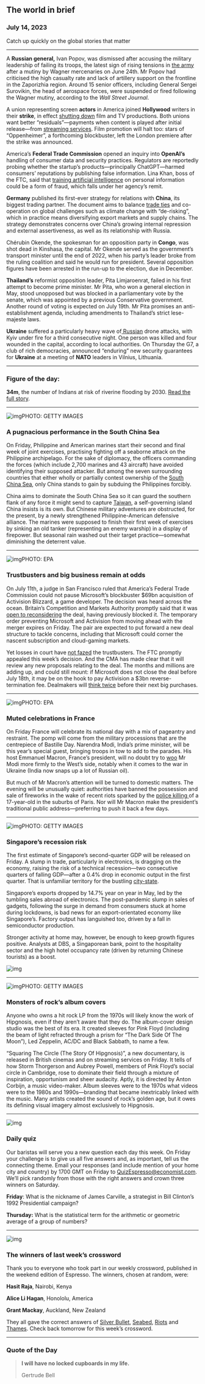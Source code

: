 ## The world in brief

### July 14, 2023

Catch up quickly on the global stories that matter



------



A **Russian general,** Ivan Popov, was dismissed after accusing the military leadership of failing its troops, the latest sign of rising tensions in [the army](https://www.economist.com/special-report/2023/07/03/how-ukraines-enemy-is-also-learning-lessons-albeit-slowly) after a mutiny by Wagner mercenaries on June 24th. Mr Popov had criticised the high casualty rate and lack of artillery support on the frontline in the Zaporizhia region. Around 15 senior officers, including General Sergei Surovikin, the head of aerospace forces, were suspended or fired following the Wagner mutiny, according to the *Wall Street Journal*.

A union representing screen **actors** in America joined **Hollywood** writers in their **strike**, in effect [shutting down](https://www.economist.com/united-states/2023/04/28/hollywoods-writers-go-on-strike) film and TV productions. Both unions want better “residuals”—payments when content is played after initial release—from [streaming services](https://www.economist.com/business/2023/05/10/writers-on-strike-beware-hollywood-has-changed-for-ever). Film promotion will halt too: stars of “Oppenheimer”, a forthcoming blockbuster, left the London premiere after the strike was announced.

America’s **Federal Trade Commission** opened an inquiry into **OpenAI’s** handling of consumer data and security practices. Regulators are reportedly probing whether the startup’s products—principally ChatGPT—harmed consumers’ reputations by publishing false information. Lina Khan, boss of the FTC, said that [training artificial intelligence](https://www.economist.com/interactive/science-and-technology/2023/04/22/large-creative-ai-models-will-transform-how-we-live-and-work) on personal information could be a form of fraud, which falls under her agency’s remit.

**Germany** published its first-ever strategy for relations with **China**, its biggest trading partner. The document aims to balance [trade ties](https://www.economist.com/business/2023/04/27/the-conundrum-of-germanys-business-ties-with-china) and co-operation on global challenges such as climate change with “de-risking”, which in practice means diversifying export markets and supply chains. The strategy demonstrates concerns over China’s growing internal repression and external assertiveness, as well as its relationship with Russia.

Chérubin Okende, the spokesman for an opposition party in **Congo**, was shot dead in Kinshasa, the capital. Mr Okende served as the government’s transport minister until the end of 2022, when his party’s leader broke from the ruling coalition and said he would run for president. Several opposition figures have been arrested in the run-up to the election, due in December.

**Thailand’s** reformist opposition leader, Pita Limjaroenrat, failed in his first attempt to become prime minister. Mr Pita, who won a general election in May, stood unopposed but was blocked in a parliamentary vote by the senate, which was appointed by a previous Conservative government. Another round of voting is expected on July 19th. Mr Pita promises an anti-establishment agenda, including amendments to Thailand’s strict lese-majeste laws.

**Ukraine** suffered a particularly heavy wave of[ Russian](https://www.economist.com/graphic-detail/2023/07/12/a-new-study-finds-that-47000-russian-combatants-have-died-in-ukraine) drone attacks, with Kyiv under fire for a third consecutive night. One person was killed and four wounded in the capital, according to local authorities. On Thursday the G7, a club of rich democracies, announced “enduring” new security guarantees for **Ukraine** at a meeting of **NATO** leaders in Vilnius, Lithuania.



------



### Figure of the day: 

**34m**, the number of Indians at risk of riverine flooding by 2030. [Read the full story](https://www.economist.com/graphic-detail/2023/07/13/visualising-indias-record-breaking-rainfall).



------



![img](https://niceboy.online/insight/public/Espresso/PHOTOS/20230715_dap339.jpg)PHOTO: GETTY IMAGES

### A pugnacious performance in the South China Sea

On Friday, Philippine and American marines start their second and final week of joint exercises, practising fighting off a seaborne attack on the Philippine archipelago. For the sake of diplomacy, the officers commanding the forces (which include 2,700 marines and 43 aircraft) have avoided identifying their supposed attacker. But among the seven surrounding countries that either wholly or partially contest ownership of the [South China Sea](https://www.economist.com/the-economist-explains/2023/02/10/how-the-nine-dash-line-fuels-tensions-in-the-south-china-sea), only China stands to gain by subduing the Philippines forcibly.

China aims to dominate the South China Sea so it can guard the southern flank of any force it might send to capture [Taiwan](https://www.economist.com/china/2023/06/19/when-it-comes-to-a-war-with-taiwan-many-chinese-urge-caution), a self-governing island China insists is its own. But Chinese military adventures are obstructed, for the present, by a newly strengthened Philippine-American defensive alliance. The marines were supposed to finish their first week of exercises by sinking an old tanker (representing an enemy warship) in a display of firepower. But seasonal rain washed out their target practice—somewhat diminishing the deterrent value.



------



![img](https://niceboy.online/insight/public/Espresso/PHOTOS/20230715_dap337.jpg)PHOTO: EPA

### Trustbusters and big business remain at odds

On July 11th, a judge in San Francisco ruled that America’s Federal Trade Commission could not pause Microsoft’s blockbuster $69bn acquisition of Activision Blizzard, a game developer. The decision was heard across the ocean. Britain’s Competition and Markets Authority promptly said that it was [open to reconsidering](https://www.economist.com/business/2023/07/13/britain-hands-microsofts-activision-deal-an-extra-life) the deal, having previously blocked it. The temporary order preventing Microsoft and Activision from moving ahead with the merger expires on Friday. The pair are expected to put forward a new deal structure to tackle concerns, including that Microsoft could corner the nascent subscription and cloud-gaming markets.

Yet losses in court have [not fazed](https://www.economist.com/leaders/2023/07/13/american-trustbusters-are-losing-their-focus) the trustbusters. The FTC promptly appealed this week’s decision. And the CMA has made clear that it will review any new proposals relating to the deal. The months and millions are adding up, and could still mount: if Microsoft does not close the deal before July 18th, it may be on the hook to pay Activision a $3bn reverse-termination fee. Dealmakers will [think twice](https://www.economist.com/business/2023/07/12/is-big-business-really-getting-too-big) before their next big purchases.



------



![img](https://niceboy.online/insight/public/Espresso/PHOTOS/20230715_dap340.jpg)PHOTO: EPA

### Muted celebrations in France

On Friday France will celebrate its national day with a mix of pageantry and restraint. The pomp will come from the military processions that are the centrepiece of Bastille Day. Narendra Modi, India’s prime minister, will be this year’s special guest, bringing troops in tow to add to the parades. His host Emmanuel Macron, France’s president, will no doubt try to [woo](https://www.economist.com/asia/2023/06/15/indias-foreign-minister-on-ties-with-america-china-and-russia) Mr Modi more firmly to the West’s side, notably when it comes to the war in Ukraine (India now snaps up a lot of Russian oil).

But much of Mr Macron’s attention will be turned to domestic matters. The evening will be unusually quiet: authorities have banned the possession and sale of fireworks in the wake of recent riots sparked by the [police killing ](https://www.economist.com/europe/2023/07/05/the-burning-of-the-banlieues)of a 17-year-old in the suburbs of Paris. Nor will Mr Macron make the president’s traditional public address—preferring to push it back a few days.



------



![img](https://niceboy.online/insight/public/Espresso/PHOTOS/20230715_dap344.jpg)PHOTO: GETTY IMAGES

### Singapore’s recession risk

The first estimate of Singapore’s second-quarter GDP will be released on Friday. A slump in trade, particularly in electronics, is dragging on the economy, raising the risk of a technical recession—two consecutive quarters of falling GDP—after a 0.4% drop in economic output in the first quarter. That is unfamiliar territory for the bustling [city-state](https://www.economist.com/asia/2023/05/11/a-winner-has-emerged-in-the-old-rivalry-between-singapore-and-hong-kong).

Singapore’s exports dropped by 14.7% year on year in May, led by the tumbling sales abroad of electronics. The post-pandemic slump in sales of gadgets, following the surge in demand from consumers stuck at home during lockdowns, is bad news for an export-orientated economy like Singapore’s. Factory output has languished too, driven by a fall in semiconductor production.

Stronger activity at home may, however, be enough to keep growth figures positive. Analysts at DBS, a Singaporean bank, point to the hospitality sector and the high hotel occupancy rate (driven by returning Chinese tourists) as a boost.

![img](https://niceboy.online/insight/public/Espresso/PHOTOS/20230715_DAC850.jpg)



------



![img](https://niceboy.online/insight/public/Espresso/PHOTOS/20230715_dap342.jpg)PHOTO: GETTY IMAGES

### Monsters of rock’s album covers

Anyone who owns a hit rock LP from the 1970s will likely know the work of Hipgnosis, even if they aren’t aware that they do. The album-cover design studio was the best of its era. It created sleeves for Pink Floyd (including the beam of light refracted through a prism for “The Dark Side Of The Moon”), Led Zeppelin, AC/DC and Black Sabbath, to name a few.

“Squaring The Circle (The Story Of Hipgnosis)”, a new documentary, is released in British cinemas and on streaming services on Friday. It tells of how Storm Thorgerson and Aubrey Powell, members of Pink Floyd’s social circle in Cambridge, rose to dominate their field through a mixture of inspiration, opportunism and sheer audacity. Aptly, it is directed by Anton Corbijn, a music video-maker. Album sleeves were to the 1970s what videos were to the 1980s and 1990s—branding that became inextricably linked with the music. Many artists created the sound of rock’s golden age, but it owes its defining visual imagery almost exclusively to Hipgnosis.



------



![img](https://niceboy.online/insight/public/Espresso/PHOTOS/EspressoQuiz_54.jpeg)

### Daily quiz

Our baristas will serve you a new question each day this week. On Friday your challenge is to give us all five answers and, as important, tell us the connecting theme. Email your responses (and include mention of your home city and country) by 1700 GMT on Friday to [QuizEspresso@economist.com](https://mail.google.com/mail/?view=cm&fs=1&tf=1&to=QuizEspresso@economist.com). We’ll pick randomly from those with the right answers and crown three winners on Saturday.

**Friday**: What is the nickname of James Carville, a strategist in Bill Clinton’s 1992 Presidential campaign?

**Thursday:** What is the statistical term for the arithmetic or geometric average of a group of numbers?



------



![img](https://niceboy.online/insight/public/Espresso/PHOTOS/EspressoCrossword_2.jpeg)

### The winners of last week’s crossword

Thank you to everyone who took part in our weekly crossword, published in the weekend edition of Espresso. The winners, chosen at random, were:

**Hasit Raja**, Nairobi, Kenya

**Alice Li Hagan**, Honololu, America

**Grant Mackay**, Auckland, New Zealand

They all gave the correct answers of [Silver Bullet](https://www.economist.com/special-report/2023/07/03/the-latest-in-the-battle-of-jamming-with-electronic-beams), [Seabed](https://www.economist.com/science-and-technology/2023/07/02/deep-sea-mining-may-soon-ease-the-worlds-battery-metal-shortage), [Riots](https://www.economist.com/europe/2023/07/05/the-burning-of-the-banlieues) and [Thames](https://www.economist.com/britain/2023/07/06/how-to-understand-the-woeful-state-of-britains-water-utilities). Check back tomorrow for this week’s crossword.



------

### Quote of the Day

> **I will have no locked cupboards in my life.**
>
> Gertrude Bell





